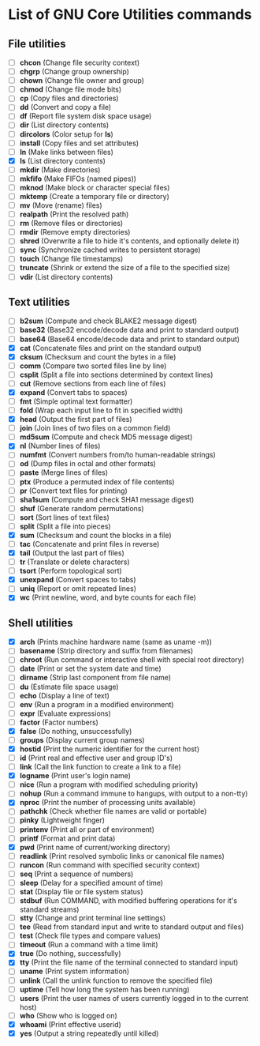 # List of GNU Core Utilities commands

## File utilities
- [ ] **chcon** (Change file security context)
- [ ] **chgrp** (Change group ownership)
- [ ] **chown** (Change file owner and group)
- [ ] **chmod** (Change file mode bits)
- [ ] **cp** (Copy files and directories)
- [ ] **dd** (Convert and copy a file)
- [ ] **df** (Report file system disk space usage)
- [ ] **dir** (List directory contents)
- [ ] **dircolors** (Color setup for **ls**)
- [ ] **install** (Copy files and set attributes)
- [ ] **ln** (Make links between files)
- [X] **ls** (List directory contents)
- [ ] **mkdir** (Make directories)
- [ ] **mkfifo** (Make FIFOs (named pipes))
- [ ] **mknod** (Make block or character special files)
- [ ] **mktemp** (Create a temporary file or directory)
- [ ] **mv** (Move (rename) files)
- [ ] **realpath** (Print the resolved path)
- [ ] **rm** (Remove files or directories)
- [ ] **rmdir** (Remove empty directories)
- [ ] **shred** (Overwrite a file to hide it's contents, and optionally delete it)
- [ ] **sync** (Synchronize cached writes to persistent storage)
- [ ] **touch** (Change file timestamps)
- [ ] **truncate** (Shrink or extend the size of a file to the specified size)
- [ ] **vdir** (List directory contents)

## Text utilities
- [ ] **b2sum** (Compute and check BLAKE2 message digest)
- [ ] **base32** (Base32 encode/decode data and print to standard output)
- [ ] **base64** (Base64 encode/decode data and print to standard output)
- [X] **cat** (Concatenate files and print on the standard output)
- [X] **cksum** (Checksum and count the bytes in a file)
- [ ] **comm** (Compare two sorted files line by line)
- [ ] **csplit** (Split a file into sections determined by context lines)
- [ ] **cut** (Remove sections from each line of files)
- [X] **expand** (Convert tabs to spaces)
- [ ] **fmt** (Simple optimal text formatter)
- [ ] **fold** (Wrap each input line to fit in specified width)
- [X] **head** (Output the first part of files)
- [ ] **join** (Join lines of two files on a common field)
- [ ] **md5sum** (Compute and check MD5 message digest)
- [X] **nl** (Number lines of files)
- [ ] **numfmt** (Convert numbers from/to human-readable strings)
- [ ] **od** (Dump files in octal and other formats)
- [ ] **paste** (Merge lines of files)
- [ ] **ptx** (Produce a permuted index of file contents)
- [ ] **pr** (Convert text files for printing)
- [ ] **sha1sum** (Compute and check SHA1 message digest)
- [ ] **shuf** (Generate random permutations)
- [ ] **sort** (Sort lines of text files)
- [ ] **split** (Split a file into pieces)
- [X] **sum** (Checksum and count the blocks in a file)
- [ ] **tac** (Concatenate and print files in reverse)
- [X] **tail** (Output the last part of files)
- [ ] **tr** (Translate or delete characters)
- [ ] **tsort** (Perform topological sort)
- [X] **unexpand** (Convert spaces to tabs)
- [ ] **uniq** (Report or omit repeated lines)
- [X] **wc** (Print newline, word, and byte counts for each file)

## Shell utilities
- [X] **arch** (Prints machine hardware name (same as uname -m))
- [ ] **basename** (Strip directory and suffix from filenames)
- [ ] **chroot** (Run command or interactive shell with special root directory)
- [ ] **date** (Print or set the system date and time)
- [ ] **dirname** (Strip last component from file name)
- [ ] **du** (Estimate file space usage)
- [ ] **echo** (Display a line of text)
- [ ] **env** (Run a program in a modified environment)
- [ ] **expr** (Evaluate expressions)
- [ ] **factor** (Factor numbers)
- [X] **false** (Do nothing, unsuccessfully)
- [ ] **groups** (Display current group names)
- [X] **hostid** (Print the numeric identifier for the current host)
- [ ] **id** (Print real and effective user and group ID's)
- [ ] **link** (Call the link function to create a link to a file)
- [X] **logname** (Print user's login name)
- [ ] **nice** (Run a program with modified scheduling priority)
- [ ] **nohup** (Run a command immune to hangups, with output to a non-tty)
- [X] **nproc** (Print the number of processing units available)
- [ ] **pathchk** (Check whether file names are valid or portable)
- [ ] **pinky** (Lightweight finger)
- [ ] **printenv** (Print all or part of environment)
- [ ] **printf** (Format and print data)
- [X] **pwd** (Print name of current/working directory)
- [ ] **readlink** (Print resolved symbolic links or canonical file names)
- [ ] **runcon** (Run command with specified security context)
- [ ] **seq** (Print a sequence of numbers)
- [ ] **sleep** (Delay for a specified amount of time)
- [ ] **stat** (Display file or file system status)
- [ ] **stdbuf** (Run COMMAND, with modified buffering operations for it's standard streams)
- [ ] **stty** (Change and print terminal line settings)
- [ ] **tee** (Read from standard input and write to standard output and files)
- [ ] **test** (Check file types and compare values)
- [ ] **timeout** (Run a command with a time limit)
- [X] **true** (Do nothing, successfully)
- [X] **tty** (Print the file name of the terminal connected to standard input)
- [ ] **uname** (Print system information)
- [ ] **unlink** (Call the unlink function to remove the specified file)
- [ ] **uptime** (Tell how long the system has been running)
- [ ] **users** (Print the user names of users currently logged in to the current host)
- [ ] **who** (Show who is logged on)
- [X] **whoami** (Print effective userid)
- [X] **yes** (Output a string repeatedly until killed)
